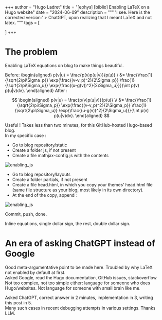 +++
author = "Hugo Ladret"
title = "[ephys] [biblio] Enabling LaTeX on a Hugo website"
date = "2024-06-09"
description = """ 'I see. Here is the corrected version:' > ChatGPT, upon realizing that I meant LaTeX and not latex.
"""
tags = [

]
+++

<!--more-->
# The problem
Enabling LaTeX equations on blog to make things beautiful.

Before:
\begin{aligned}
p(v|u) = \frac{p(v)p(u|v)}{p(u)} \\ &= \frac{\frac{1}{\sqrt{2\pi\Sigma_p}} \exp{\frac{(v-v_p)^2}{2\Sigma_p}} \frac{1}{\sqrt{2\pi\Sigma_u}} \exp{\frac{(u-g(v))^2}{2\Sigma_u}}}{\int p(v) p(u|v)dv}.
\end{aligned}
After :

$$
\begin{aligned}
p(v|u) = \frac{p(v)p(u|v)}{p(u)} \\ &= \frac{\frac{1}{\sqrt{2\pi\Sigma_p}} \exp{\frac{(v-v_p)^2}{2\Sigma_p}} \frac{1}{\sqrt{2\pi\Sigma_u}} \exp{\frac{(u-g(v))^2}{2\Sigma_u}}}{\int p(v) p(u|v)dv}.
\end{aligned}
$$

Useful ! Takes less than two minutes, for this GitHub-hosted Hugo-based blog.  
In my specific case : 
* Go to blog repository/static
* Create a folder js, if not present 
* Create a file mathjax-config.js with the contents 


![enabling_js](https://hugoladret.github.io/post/imgs/enabling_latex_mathjax.png)

* Go to blog repository/layouts
* Create a folder partials, if not present 
* Create a file head.html, in which you copy your themes' head.html file (same file structure as your blog, most likely in its own directory). 
* At the end of the copy, append : 

![enabling_js](https://hugoladret.github.io/post/imgs/enabling_latex_js.png)

Commit, push, done. 

Inline equations, single dollar sign, the rest, double dollar sign. 

# An era of asking ChatGPT instead of Google 
Good meta-argumentative point to be made here. Troubled by why LaTeX not enabled by default at first.  
Asked Google, read the Hugo documentation, GitHub issues, stackoverflow.  
Not too complex, not too simple either: language for someone who does Hugo/websites. Not language for someone with small brain like me. 

Asked ChatGPT, correct answer in 2 minutes, implementation in 3, writing this post in 5.  
Many such cases in recent debugging attempts in various settings. Thanks LLM.